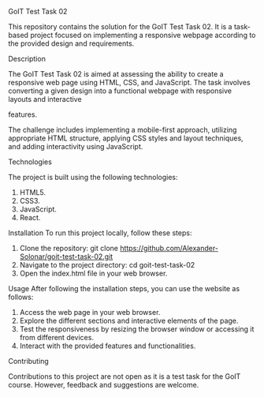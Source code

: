 GoIT Test Task 02

This repository contains the solution for the GoIT Test Task 02. It is a
task-based project focused on implementing a responsive webpage according to the
provided design and requirements.

Description

The GoIT Test Task 02 is aimed at assessing the ability to create a responsive
web page using HTML, CSS, and JavaScript. The task involves converting a given
design into a functional webpage with responsive layouts and interactive

features.

The challenge includes implementing a mobile-first approach, utilizing
appropriate HTML structure, applying CSS styles and layout techniques, and
adding interactivity using JavaScript.

Technologies

The project is built using the following technologies:

1. HTML5.
2. CSS3.
3. JavaScript.
4. React.

Installation To run this project locally, follow these steps:

1. Clone the repository: git clone
   https://github.com/Alexander-Solonar/goit-test-task-02.git
2. Navigate to the project directory: cd goit-test-task-02
3. Open the index.html file in your web browser.

Usage After following the installation steps, you can use the website as
follows:

1. Access the web page in your web browser.
2. Explore the different sections and interactive elements of the page.
3. Test the responsiveness by resizing the browser window or accessing it from
   different devices.
4. Interact with the provided features and functionalities.

Contributing

Contributions to this project are not open as it is a test task for the GoIT
course. However, feedback and suggestions are welcome.

